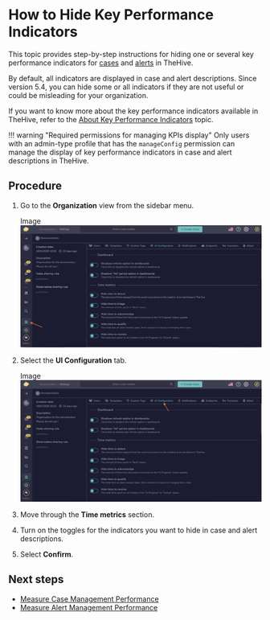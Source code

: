 # How to Hide Key Performance Indicators

This topic provides step-by-step instructions for hiding one or several key performance indicators for [cases](../analyst-corner/cases/about-cases.md) and [alerts](../analyst-corner/alerts/about-alerts.md) in TheHive.

By default, all indicators are displayed in case and alert descriptions. Since version 5.4, you can hide some or all indicators if they are not useful or could be misleading for your organization.

If you want to know more about the key performance indicators available in TheHive, refer to the [About Key Performance Indicators](about-key-performance-indicators.md) topic.

!!! warning "Required permissions for managing KPIs display"
    Only users with an admin-type profile that has the `manageConfig` permission can manage the display of key performance indicators in case and alert descriptions in TheHive.

## Procedure

1. Go to the **Organization** view from the sidebar menu.

    Image![Organization view](../../images/user-guides/organization-view.png)

2. Select the **UI Configuration** tab.

    Image![UI configuration](../../images/user-guides/organization-view-ui-configuration.png)

3. Move through the **Time metrics** section.

4. Turn on the toggles for the indicators you want to hide in case and alert descriptions.

5. Select **Confirm**.

## Next steps

* [Measure Case Management Performance](measure-case-management-performance.md)
* [Measure Alert Management Performance](measure-alert-management-performance.md)